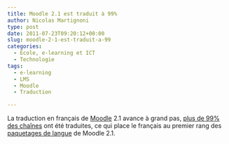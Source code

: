 ```yaml
---
title: Moodle 2.1 est traduit à 99%
author: Nicolas Martignoni
type: post
date: 2011-07-23T09:20:12+00:00
slug: moodle-2-1-est-traduit-a-99
categories:
  - École, e-learning et ICT
  - Technologie
tags:
  - e-learning
  - LMS
  - Moodle
  - Traduction

---
```

La traduction en français de [Moodle][2] 2.1 avance à grand pas, [plus de 99% des chaînes][3] ont été traduites, ce qui place le français au premier rang des [paquetages de langue][4] de Moodle 2.1.

 [2]: https://moodle.org/
 [3]: https://download.moodle.org/langpack/2.1/
 [4]: https://moodle.org/mod/glossary/showentry.php?courseid=20&eid=6689&displayformat=dictionary "Termes français de Moodle: Paquetage de langue"

<!--more-->
